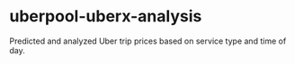 # uberpool-uberx-analysis
Predicted and analyzed Uber trip prices based on service type and time of day.
